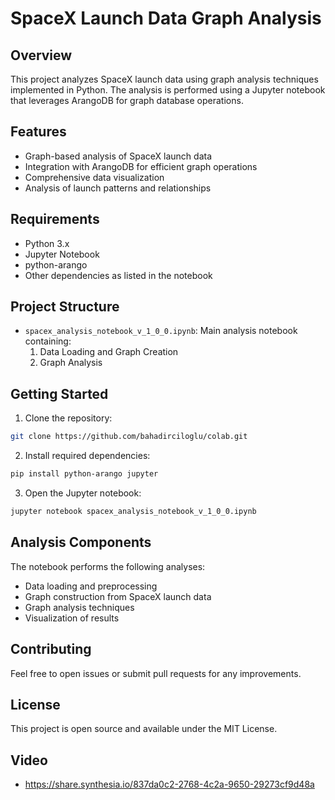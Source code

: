 # SpaceX Launch Data Graph Analysis

## Overview
This project analyzes SpaceX launch data using graph analysis techniques implemented in Python. The analysis is performed using a Jupyter notebook that leverages ArangoDB for graph database operations.

## Features
- Graph-based analysis of SpaceX launch data
- Integration with ArangoDB for efficient graph operations
- Comprehensive data visualization
- Analysis of launch patterns and relationships

## Requirements
- Python 3.x
- Jupyter Notebook
- python-arango
- Other dependencies as listed in the notebook

## Project Structure
- `spacex_analysis_notebook_v_1_0_0.ipynb`: Main analysis notebook containing:
  1. Data Loading and Graph Creation
  2. Graph Analysis

## Getting Started
1. Clone the repository:
```bash
git clone https://github.com/bahadirciloglu/colab.git
```

2. Install required dependencies:
```bash
pip install python-arango jupyter
```

3. Open the Jupyter notebook:
```bash
jupyter notebook spacex_analysis_notebook_v_1_0_0.ipynb
```

## Analysis Components
The notebook performs the following analyses:
- Data loading and preprocessing
- Graph construction from SpaceX launch data
- Graph analysis techniques
- Visualization of results

## Contributing
Feel free to open issues or submit pull requests for any improvements.

## License
This project is open source and available under the MIT License.

## Video
- https://share.synthesia.io/837da0c2-2768-4c2a-9650-29273cf9d48a

